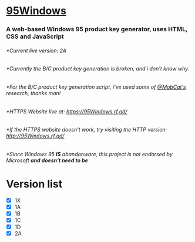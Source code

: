 # [95Windows](https://95Windows.rf.gd/)
### A web-based Windows 95 product key generator, uses HTML, CSS and JavaScript
###### *Current live version: 2A
###### *Currently the B/C product key generation is broken, and i don't know why.
###### *For the B/C product key generation script, i've used some of [@MobCat's](https://github.com/MobCat) research, thanks man!
###### *HTTPS Website live at: https://95Windows.rf.gd/
###### *If the HTTPS website doesn't work, try visiting the HTTP version: http://95Windows.rf.gd/
###### *Since Windows 95 ****IS**** abandonware, this project is not endorsed by Microsoft **and doesn't need to be**
# Version list
- [x] 1X
- [x] 1A
- [x] 1B
- [x] 1C
- [x] 1D
- [x] 2A
